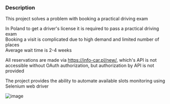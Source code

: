 ### Description

This project solves a problem with booking a practical driving exam

In Poland to get a driver's license it is required to pass a practical driving exam   
Booking a visit is complicated due to high demand and limited number of places   
Average wait time is 2-4 weeks

All reservations are made via https://info-car.pl/new/, which's API is not accessible without OAuth authorization, but authorization by API is not provided

The project provides the ability to automate available slots monitoring using Selenium web driver


![image](https://github.com/imnikitaokunev/driver/assets/38583362/b9808d12-fb14-485b-905f-516b2f43aba4)
